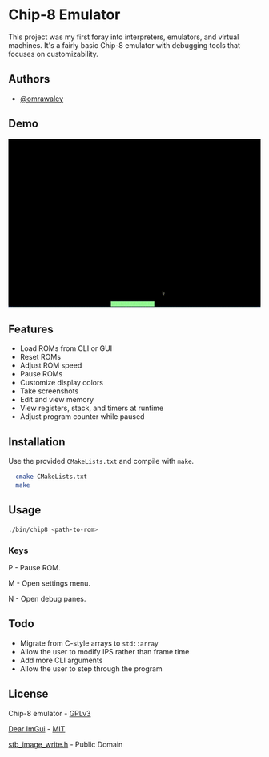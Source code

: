 
# Chip-8 Emulator

This project was my first foray into interpreters, emulators, and virtual machines. It's a fairly basic Chip-8 emulator with debugging tools that focuses on customizability. 
## Authors

- [@omrawaley](https://www.github.com/omrawaley)


## Demo

![demo](https://raw.githubusercontent.com/omrawaley/chip-8-emulator/main/demo.gif)


## Features

- Load ROMs from CLI or GUI
- Reset ROMs
- Adjust ROM speed
- Pause ROMs
- Customize display colors
- Take screenshots
- Edit and view memory
- View registers, stack, and timers at runtime
- Adjust program counter while paused


## Installation

Use the provided `CMakeLists.txt` and compile with `make`.

```bash
  cmake CMakeLists.txt
  make
```
    
## Usage

```bash
./bin/chip8 <path-to-rom>
```

### Keys
P - Pause ROM.

M - Open settings menu.

N - Open debug panes.

## Todo
- Migrate from C-style arrays to `std::array`
- Allow the user to modify IPS rather than frame time
- Add more CLI arguments
- Allow the user to step through the program

## License

Chip-8 emulator - [GPLv3](https://www.gnu.org/licenses/gpl-3.0.en.html)

[Dear ImGui](https://github.com/ocornut/imgui) - [MIT](https://choosealicense.com/licenses/mit/)

[stb_image_write.h](https://github.com/nothings/stb/blob/master/stb_image_write.h) - Public Domain

